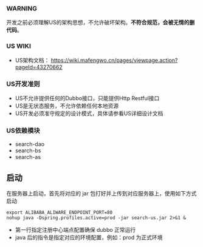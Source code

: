 ### WARNING
开发之前必须理解US的架构思想，不允许破坏架构。**不符合规范，会被无情的删代码**。
### US WIKI
- US架构文档： https://wiki.mafengwo.cn/pages/viewpage.action?pageId=43270662
### US开发准则
- US不允许提供任何的Dubbo接口，只能提供Http Restful接口
- US是无状态服务，不允许依赖任何本地资源
- US开发必须准守规定的设计模式，具体请参看US详细设计文档

### US依赖模块
- search-dao
- search-bs
- search-as

## 启动
在服务器上启动，首先将对应的 jar 包打好并上传到对应服务器上，使用如下方式启动
```$sh
export ALIBABA_ALIWARE_ENDPOINT_PORT=80
nohup java -Dspring.profiles.active=prod -jar search-us.jar 2>&1 &
```
- 第一行指定注册中心端点配置确保 dubbo 正常运行
- java 后的指令是指定对应的环境配置，例如：prod 为正式环境

